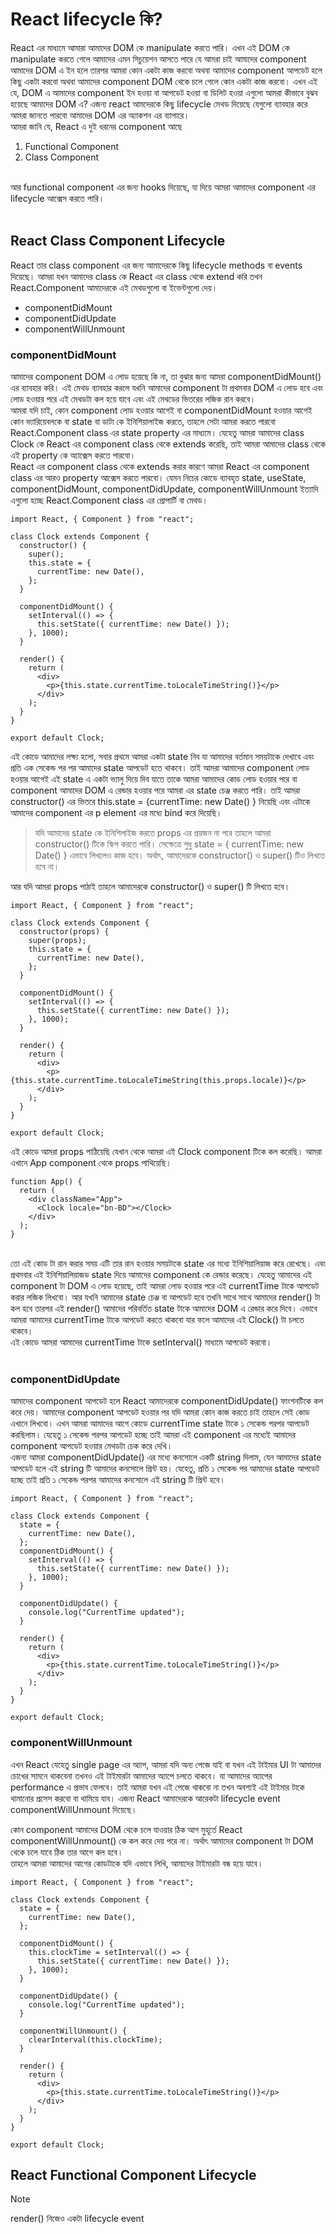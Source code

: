 # React lifecycle কি?

React এর মাধ্যমে আমারা আমাদের DOM কে manipulate করতে পারি। এখন এই DOM কে manipulate করতে গেলে আমাদের এমন সিচুয়েশন আসতে পারে যে আমরা চাই আমাদের component আমাদের DOM এ ইন হলে তারপর আমরা কোন একটা কাজ করবো অথবা আমাদের component আপডেট হলে কিছু একটা করবো অথবা আমাদের component DOM থেকে চলে গেলে কোন একটা কাজ করবো। এখন এই যে, DOM এ আমাদের component ইন হওয়া বা আপডেট হওয়া বা ডিলিট হওয়া এগুলো আমরা কীভাবে বুঝব হয়েছে আমাদের DOM এ? এজন্য react আমদেরকে কিছু lifecycle মেথড দিয়েছে যেগুলো ব্যাবহার করে আমরা জানতে পারবো আমাদের DOM এর অ্যাকশন এর ব্যাপারে।
<br/>
আমরা জানি যে, React এ দুই ধরনের component আছে

1. Functional Component
2. Class Component

<br/>
 আর functional component এর জন্য hooks দিয়েছে, যা দিয়ে আমরা আমাদের component এর lifecycle আক্সেস করতে পারি।
<br/><br/>

## React Class Component Lifecycle

React তার class component এর জন্য আমাদেরকে কিছু lifecycle methods বা events দিয়েছে। আমরা যখন আমাদের class কে React এর class থেকে extend করি তখন React.Component আমাদেরকে এই মেথডগুলো বা ইভেন্টগুলো দেয়।

- componentDidMount
- componentDidUpdate
- componentWillUnmount

### componentDidMount

আমাদের component DOM এ লোড হয়েছে কি না, তা বুঝার জন্য আমরা componentDidMount() এর ব্যাবহার করি। এই মেথড ব্যাবহার করলে যখনি আমাদের component টা প্রথমবার DOM এ লোড হবে এবং লোড হওয়ার পরে এই মেথডটা কল হয়ে যাবে এবং এই মেথডের ভিতরের লজিক রান করবে।
<br/>
আমরা যদি চাই, কোন component লোড হওয়ার আগেই বা componentDidMount হওয়ার আগেই কোন ভ্যারিয়েবলকে বা state বা ডাটা কে ইনিশিয়ালাইজ করতে, তাহলে সেটা আমরা করতে পারবো React.Component class এর state property এর মাধ্যমে। যেহেতু আমরা আমাদের class Clock কে React এর component class থেকে extends করেছি, তাই আমরা আমাদের class থেকে এই property কে অ্যাক্সেস করতে পারবো।
<br/>
React এর component class থেকে extends করার কারণে আমরা React এর component class এর আরও property আক্সেস করতে পারবো। যেমন নিচের কোডে ব্যাবহৃত state, useState, componentDidMount, componentDidUpdate, componentWillUnmount ইত্যাদি এগুলো হচ্ছে React.Component class এর প্রোপার্টি বা মেথড।

```
import React, { Component } from "react";

class Clock extends Component {
  constructor() {
    super();
    this.state = {
      currentTime: new Date(),
    };
  }

  componentDidMount() {
    setInterval(() => {
      this.setState({ currentTime: new Date() });
    }, 1000);
  }

  render() {
    return (
      <div>
        <p>{this.state.currentTime.toLocaleTimeString()}</p>
      </div>
    );
  }
}

export default Clock;
```

এই কোডে আমাদের লক্ষ্য হলো, সবার প্রথমে আমরা একটা state নিব যা আমাদের বর্তমান সময়টাকে দেখাবে এবং প্রতি এক সেকেন্ড পর পর আমাদের state আপডেট হতে থাকবে। তাই আমরা আমাদের component লোড হওয়ার আগেই এই state এ একটা ভ্যালু দিয়ে দিব যাতে তাকে আমরা আমাদের কোড লোড হওয়ার পরে বা component আমাদের DOM এ রেন্ডার হওয়ার পরে আমরা এর state চেঞ্জ করতে পারি। তাই আমরা constructor() এর ভিতরে this.state = {currentTime: new Date() } নিয়েছি এবং এটাকে আমাদের component এর p element এর মধ্যে bind করে দিয়েছি।

> যদি আমাদের state কে ইনিশিলাইজ করতে props এর প্রয়জন না পরে তাহলে আমরা constructor() টিকে স্কিপ করতে পারি। সেক্ষেত্রে শুধু state = { currentTime: new Date() } এভাবে লিখলেও কাজ হবে। অর্থাৎ, আমাদেরকে constructor() ও super() টিও লিখতে হবে না।

আর যদি আমরা props পাঠাই তাহলে আমাদেরকে constructor() ও super() টি লিখতে হবে।

```
import React, { Component } from "react";

class Clock extends Component {
  constructor(props) {
    super(props);
    this.state = {
      currentTime: new Date(),
    };
  }

  componentDidMount() {
    setInterval(() => {
      this.setState({ currentTime: new Date() });
    }, 1000);
  }

  render() {
    return (
      <div>
        <p>{this.state.currentTime.toLocaleTimeString(this.props.locale)}</p>
      </div>
    );
  }
}

export default Clock;
```

এই কোডে আমরা props পাঠিয়েছি যেখান থেকে আমরা এই Clock component টিকে কল করেছি। আমরা এখানে App component থেকে props পাথিয়েছি।

```
function App() {
  return (
    <div className="App">
      <Clock locale="bn-BD"></Clock>
    </div>
  );
}
```

<br/>
তো এই কোড টা রান করার সময় এটি তার রান হওয়ার সময়টাকে state এর মধ্যে ইনিশিয়ালিয়াজ করে রেখেছে। এবং প্রথমবার এই ইনিশিয়ালিয়াজড state দিয়ে আমাদের component কে রেন্ডার করেছে। যেহেতু আমাদের এই component টা DOM এ লোড হয়েছে, তাই আমরা লোড হওয়ার পরে এই currentTime টাকে আপডেট করার লজিক লিখবো। আর যখনি আমাদের state চেঞ্জ বা আপডেট হবে তখনি সাথে সাথে আমাদের render() টা কল হবে তারপর এই render() আমাদের পরিবর্তিত state টাকে আমাদের DOM এ রেন্ডার করে দিবে। এভাবে আমরা আমাদের currentTime টাকে আপডেট করতে থাকবো যার ফলে আমাদের এই Clock() টা চলতে থাকবে।
<br/>
এই কোডে আমরা আমাদের currentTime টাকে setInterval() মাধ্যমে আপডেট করবো।
<br/> <br/>

### componentDidUpdate

আমাদের component আপডেট হলে React আমাদেরকে componentDidUpdate() ফাংশনটিকে কল করে দেয়। আমাদের component আপডেট হওয়ার পর যদি আমরা কোন কাজ করতে চাই তাহলে সেই কোড এখানে লিখবো। এখন আমরা আমাদের আগে কোডে currentTime state টাকে ১ সেকেন্ড পরপর আপডেট করছিলাম। যেহেতু ১ সেকেন্ড পরপর আপডেট হচ্ছে তাই আমরা এই component এর মধ্যেই আমাদের component আপডেট হওয়ার মেথডটা চেক করে দেখি।
<br/>
এজন্য আমরা componentDidUpdate() এর মধ্যে কনসোলে একটি string দিলাম, যেন আমাদের state আপডেট হলে এই string টি আমাদের কনসোলে প্রিন্ট হয়। যেহেতু, প্রতি ১ সেকেন্ড পর আমাদের state আপডেট হচ্ছে তাই প্রতি ১ সেকেন্ড পরপর আমাদের কনসোলে এই string টি প্রিন্ট হবে।

```
import React, { Component } from "react";

class Clock extends Component {
  state = {
    currentTime: new Date(),
  };
  componentDidMount() {
    setInterval(() => {
      this.setState({ currentTime: new Date() });
    }, 1000);
  }

  componentDidUpdate() {
    console.log("CurrentTime updated");
  }

  render() {
    return (
      <div>
        <p>{this.state.currentTime.toLocaleTimeString()}</p>
      </div>
    );
  }
}

export default Clock;
```

### componentWillUnmount

এখন React যেহেতু single page এর অ্যাপ, আমরা যদি অন্য পেজে যাই বা যখন এই টাইমার UI টা আমাদের চোখের সামনে থাকবেনা তখনও এই টাইমারটা আমাদের অ্যাপে চলতে থাকবে। যা আমাদের অ্যাপের performance এ প্রভাব ফেলবে। তাই আমরা যখন এই পেজে থাকবো না তখন অবশ্যই এই টাইমার টাকে থামানোর প্রসেস করবো বা থামিয়ে যাব। এজন্য React আমাদেরকে আরেকটা lifecycle event componentWillUnmount দিয়েছে।
<br/>

কোন component আমাদের DOM থেকে চলে যাওয়ার ঠিক আগ মুহূর্তে React componentWillUnmount() কে কল করে দেয় পরে না। অর্থাৎ আমাদের component টা DOM থেকে চলে যাবে ঠিক তার আগে কল হবে।
<br/>
তাহলে আমরা আমাদের আগের কোডটাকে যদি এভাবে লিখি, আমাদের টাইমারটা বন্ধ হয়ে যাবে।

```
import React, { Component } from "react";

class Clock extends Component {
  state = {
    currentTime: new Date(),
  };

  componentDidMount() {
    this.clockTime = setInterval(() => {
      this.setState({ currentTime: new Date() });
    }, 1000);
  }

  componentDidUpdate() {
    console.log("CurrentTime updated");
  }

  componentWillUnmount() {
    clearInterval(this.clockTime);
  }

  render() {
    return (
      <div>
        <p>{this.state.currentTime.toLocaleTimeString()}</p>
      </div>
    );
  }
}

export default Clock;
```

## React Functional Component Lifecycle

> [!NOTE]
> render() নিজেও একটা lifecycle event
